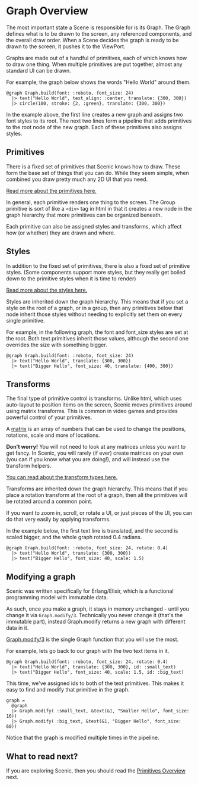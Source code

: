 # Graph Overview

The most important state a Scene is responsible for is its Graph. The Graph
defines what is to be drawn to the screen, any referenced components, and the
overall draw order. When a Scene decides the graph is ready to be drawn to the
screen, it pushes it to the ViewPort.

Graphs are made out of a handful of primitives, each of which knows how to draw
one thing. When multiple primitives are put together, almost any standard UI can be drawn.

For example, the graph below shows the words "Hello World" around them.

    @graph Graph.build(font: :roboto, font_size: 24)
      |> text("Hello World", text_align: :center, translate: {300, 300})
      |> circle(100, stroke: {2, :green}, translate: {300, 300})

In the example above, the first line creates a new graph and assigns two font styles to its root. The next two lines form a pipeline that adds primitives to the root
node of the new graph. Each of these primitives also assigns styles.

## Primitives

There is a fixed set of primitives that Scenic knows how to draw. These form the base set of things that you can do. While they seem simple, when combined you draw pretty much any 2D UI that you need.

[Read more about the primitives here.](overview_primitives.html)

In general, each primitive renders one thing to the screen. The Group primitive is
sort of like a `<div>` tag in html in that it creates a new node in the graph hierarchy that more primitives can be organized beneath.

Each primitive can also be assigned styles and transforms, which affect how (or whether) they are drawn and where.

## Styles

In addition to the fixed set of primitives, there is also a fixed set of primitive styles. (Some components support more styles, but they really get boiled down to the primitive styles when it is time to render)

[Read more about the styles here.](overview_styles.html)

Styles are inherited down the graph hierarchy. This means that if you set a style on the root of a graph, or in a group, then any primitives below that node inherit those styles without needing to explicitly set them on every single primitive.

For example, in the following graph, the font and font_size styles are set at the root. Both text primitives inherit those values, although the second one overrides the size with something bigger.

    @graph Graph.build(font: :roboto, font_size: 24)
      |> text("Hello World", translate: {300, 300})
      |> text("Bigger Hello", font_size: 40, translate: {400, 300})


## Transforms

The final type of primitive control is transforms. Unlike html, which uses auto-layout to position items on the screen, Scenic moves primitives around using matrix transforms. This is common in video games and provides powerful control of your primitives.

A [matrix](https://en.wikipedia.org/wiki/Matrix_(mathematics)) is an array of numbers that can be used to change the positions, rotations, scale and more of locations.

**Don't worry!** You will not need to look at any matrices unless you want to get fancy. In Scenic, you will rarely (if ever) create matrices on your own (you can if you know what you are doing!), and will instead use the transform helpers.

[You can read about the transform types here.](overview_transforms.html)

Transforms are inherited down the graph hierarchy. This means that if you place a rotation transform at the root of a graph, then all the primitives will be rotated around a common point.

If you want to zoom in, scroll, or rotate a UI, or just pieces of the UI, you can do that very easily by applying transforms.

In the example below, the first text line is translated, and the second is scaled bigger, and the whole graph rotated 0.4 radians.

    @graph Graph.build(font: :roboto, font_size: 24, rotate: 0.4)
      |> text("Hello World", translate: {300, 300})
      |> text("Bigger Hello", font_size: 40, scale: 1.5)


## Modifying a graph

Scenic was written specifically for Erlang/Elixir, which is a functional programming model with immutable data.

As such, once you make a graph, it stays in memory unchanged - until you change it via `Graph.modify/3`. Technically you never change it (that's the immutable part), instead Graph.modify returns a new graph with different data in it.

[Graph.modify/3](Scenic.Graph.html#modify/3) is the single Graph function that you will use the most.

For example, lets go back to our graph with the two text items in it.

    @graph Graph.build(font: :roboto, font_size: 24, rotate: 0.4)
      |> text("Hello World", translate: {300, 300}, id: :small_text)
      |> text("Bigger Hello", font_size: 40, scale: 1.5, id: :big_text)

This time, we've assigned ids to both of the text primitives. This makes it easy to find and modify that primitive in the graph.

    graph =
      @graph
      |> Graph.modify( :small_text, &text(&1, "Smaller Hello", font_size: 16))
      |> Graph.modify( :big_text, &text(&1, "Bigger Hello", font_size: 60))

Notice that the graph is modified multiple times in the pipeline.


## What to read next?

If you are exploring Scenic, then you should read the [Primitives Overview](overview_primitives.html) next.
